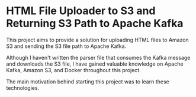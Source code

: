 # HTML File Uploader to S3 and Returning S3 Path to Apache Kafka

This project aims to provide a solution for uploading HTML files to Amazon S3 and sending the S3 file path to Apache Kafka. 

Although I haven't written the parser file that consumes the Kafka message and downloads the S3 file, I have gained valuable knowledge on Apache Kafka, Amazon S3, and Docker throughout this project. 

The main motivation behind starting this project was to learn these technologies.
